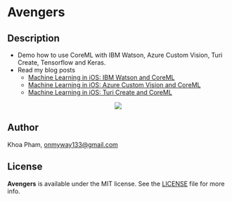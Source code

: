 # Avengers

## Description

- Demo how to use CoreML with IBM Watson, Azure Custom Vision, Turi Create, Tensorflow and Keras.
- Read my blog posts 
  - [Machine Learning in iOS: IBM Watson and CoreML](https://medium.com/flawless-app-stories/detecting-avengers-superheroes-in-your-ios-app-with-ibm-watson-and-coreml-fe38e493a4d1)
  - [Machine Learning in iOS: Azure Custom Vision and CoreML](https://medium.com/flawless-app-stories/machine-learning-in-ios-azure-custom-vision-and-coreml-645e93f35eee)
  - [Machine Learning in iOS: Turi Create and CoreML](https://medium.com/flawless-app-stories/machine-learning-in-ios-turi-create-and-coreml-5ddce0dc8e26)

<div align="center">
<img src="Screenshots/Result.png">
</div>

## Author

Khoa Pham, onmyway133@gmail.com

## License

**Avengers** is available under the MIT license. See the [LICENSE](https://github.com/onmyway133/Avengers/blob/master/LICENSE.md) file for more info.
